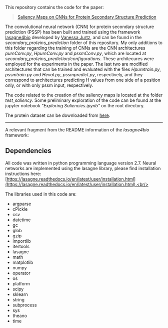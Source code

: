 This repository contains the code for the paper:
>[Saliency Maps on CNNs for Protein Secondary Structure Prediction](https://ieeexplore.ieee.org/document/8683603)
 
The convolutional neural network (CNN) for protein secondary structure prediction (PSSP) has been built and trained using the framework [lasagne4bio](https://github.com/vanessajurtz/lasagne4bio) developed by [Vanessa Jurtz](https://github.com/vanessajurtz), and can be found in the *secondary_proteins_prediction* folder of this repository. My only additions to this folder regarding the training of CNNs are the CNN architectures *pureConv.py*, *HpureConv.py* and *pssmConv.py*, which are located at *secondary_proteins_prediction/configurations*. These architecures were employed for the experiments in the paper. The last two are modified architectures that can be trained and evaluated with the files *Hpuretrain.py*, *pssmtrain.py* and *Heval.py*, *pssmpredict.py*, respectively, and they correspond to architectures predicting H values from one side of a position only, or with only pssm input, respectively.

The code related to the creation of the saliency maps is located at the folder *test_saliency*. Some preliminary exploration of the code can be found at the jupyter notebook *"Exploring Saliencies.ipynb"* on the root directory.

The protein dataset can be downloaded from [here](https://www.princeton.edu/%7Ejzthree/datasets/ICML2014/).

---------------------

A relevant fragment from the README information of the *lasagne4bio* framework:

## Dependencies

All code was written in python programming language version 2.7. Neural networks are implemented using the lasagne library, please find installation instructions here: [https://lasagne.readthedocs.io/en/latest/user/installation.html](https://lasagne.readthedocs.io/en/latest/user/installation.html).<br/>

The libraries used in this code are:

- argparse
- cPickle
- csv
- datetime
- gc
- glob
- gzip
- importlib
- itertools
- lasagne
- math
- matplotlib
- numpy
- operator
- os
- platform
- scipy
- sklearn
- string
- subprocess
- sys
- theano
- time
